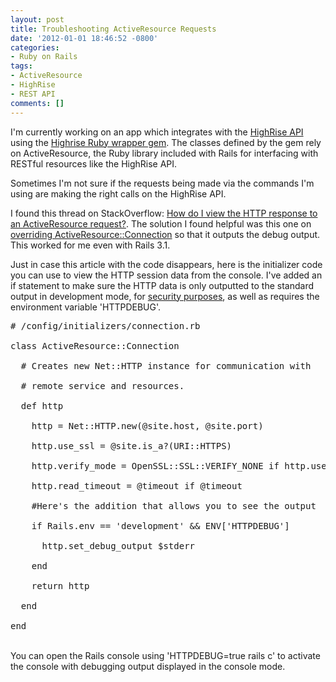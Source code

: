 ```yaml
---
layout: post
title: Troubleshooting ActiveResource Requests
date: '2012-01-01 18:46:52 -0800'
categories:
- Ruby on Rails
tags:
- ActiveResource
- HighRise
- REST API
comments: []
---
```

<p>I'm currently working on an app which integrates with the <a href="http://developer.37signals.com/highrise/people" target="_blank">HighRise API</a> using the <a href="https://github.com/tapajos/highrise" target="_blank">Highrise Ruby wrapper gem</a>. The classes defined by the gem rely on ActiveResource, the Ruby library included with Rails for interfacing with RESTful resources like the HighRise API.</p>
<p>Sometimes I'm not sure if the requests being made via the commands I'm using are making the right calls on the HighRise API.</p>
<p>I found this thread on StackOverflow: <a href="http://stackoverflow.com/questions/227907/how-do-i-view-the-http-response-to-an-activeresource-request" target="_blank">How do I view the HTTP response to an ActiveResource request?</a>. The solution I found helpful was this one on <a href="http://www.jroller.com/bokmann/entry/debugging_activerecord_web_services" target="_blank">overriding ActiveResource::Connection</a> so that it outputs the debug output. This worked for me even with Rails 3.1.</p>
<p>Just in case this article with the code disappears, here is the initializer code you can use to view the HTTP session data from the console. I've added an if statement to make sure the HTTP data is only outputted to the standard output in development mode, for <a href="http://ruby-doc.org/stdlib-1.9.3/libdoc/net/http/rdoc/Net/HTTP.html#method-i-set_debug_output" target="_blank">security purposes</a>, as well as requires the environment variable 'HTTPDEBUG'.</p>
<pre class="brush:rails"># /config/initializers/connection.rb<br />
class ActiveResource::Connection<br />
  # Creates new Net::HTTP instance for communication with<br />
  # remote service and resources.<br />
  def http<br />
    http = Net::HTTP.new(@site.host, @site.port)<br />
    http.use_ssl = @site.is_a?(URI::HTTPS)<br />
    http.verify_mode = OpenSSL::SSL::VERIFY_NONE if http.use_ssl<br />
    http.read_timeout = @timeout if @timeout<br />
    #Here's the addition that allows you to see the output<br />
    if Rails.env == 'development' &amp;&amp; ENV['HTTPDEBUG']<br />
      http.set_debug_output $stderr<br />
    end<br />
    return http<br />
  end<br />
end</pre><br />
You can open the Rails console using 'HTTPDEBUG=true rails c' to activate the console with debugging output displayed in the console mode.</p>

